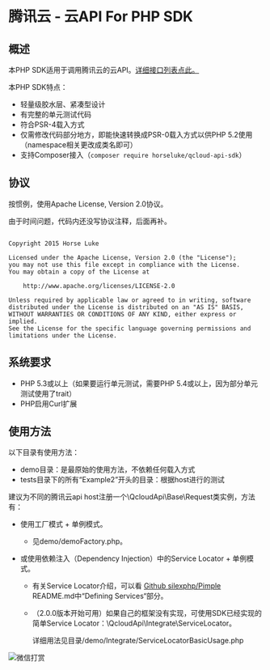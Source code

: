 # 腾讯云 - 云API For PHP SDK

## 概述

本PHP SDK适用于调用腾讯云的云API。[详细接口列表点此。](http://www.qcloud.com/wiki/v2/API)

本PHP SDK特点：

* 轻量级胶水层、紧凑型设计
* 有完整的单元测试代码
* 符合PSR-4载入方式
* 仅需修改代码部分地方，即能快速转换成PSR-0载入方式以供PHP 5.2使用（namespace相关更改成类名即可）
* 支持Composer接入（```composer require horseluke/qcloud-api-sdk```）


## 协议

按惯例，使用Apache License, Version 2.0协议。

由于时间问题，代码内还没写协议注释，后面再补。


```

Copyright 2015 Horse Luke

Licensed under the Apache License, Version 2.0 (the "License");
you may not use this file except in compliance with the License.
You may obtain a copy of the License at

    http://www.apache.org/licenses/LICENSE-2.0

Unless required by applicable law or agreed to in writing, software
distributed under the License is distributed on an "AS IS" BASIS,
WITHOUT WARRANTIES OR CONDITIONS OF ANY KIND, either express or implied.
See the License for the specific language governing permissions and
limitations under the License.

```

## 系统要求

* PHP 5.3或以上（如果要运行单元测试，需要PHP 5.4或以上，因为部分单元测试使用了trait）
* PHP启用Curl扩展

## 使用方法

以下目录有使用方法：

* demo目录：是最原始的使用方法，不依赖任何载入方式
* tests目录下的所有“Example2”开头的目录：根据host进行的测试

建议为不同的腾讯云api host注册一个\QcloudApi\Base\Request类实例，方法有：

* 使用工厂模式 + 单例模式。

  - 见demo/demoFactory.php。

* 或使用依赖注入（Dependency Injection）中的Service Locator + 单例模式。

  - 有关Service Locator介绍，可以看 [Github silexphp/Pimple](https://github.com/silexphp/Pimple ) README.md中“Defining Services“部分。
  
  - （2.0.0版本开始可用）如果自己的框架没有实现，可使用SDK已经实现的简单Service Locator：\QcloudApi\Integrate\ServiceLocator。
  
    详细用法见目录/demo/Integrate/ServiceLocatorBasicUsage.php


![微信打赏](http://7xlz3z.com1.z0.glb.clouddn.com/img/git/wx_pay.jpg)
